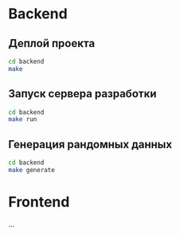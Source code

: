 # Backend

## Деплой проекта
```bash
cd backend
make
```

## Запуск сервера разработки

```bash
cd backend
make run
```

## Генерация рандомных данных
```bash
cd backend
make generate
```

# Frontend
...
